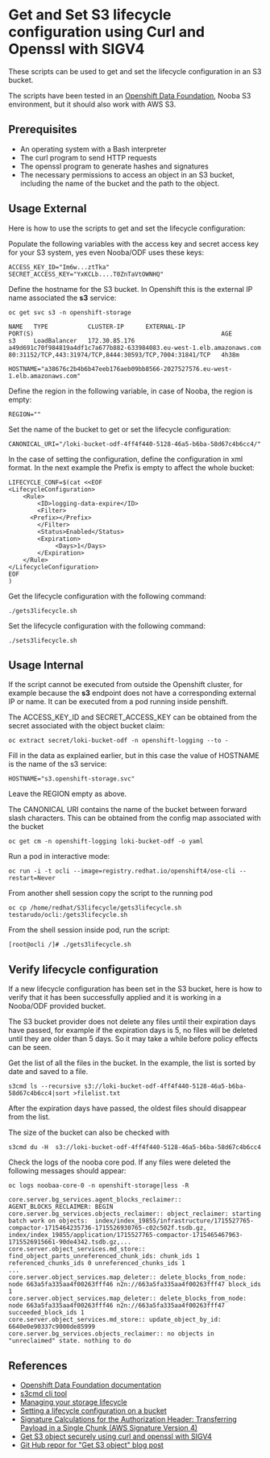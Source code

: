 # Get and Set S3 lifecycle configuration using Curl and Openssl with SIGV4

These scripts can be used to get and set the lifecycle configuration in an S3 bucket.

The scripts have been tested in an [Openshift Data Foundation](https://access.redhat.com/documentation/en-us/red_hat_openshift_data_foundation/4.14), Nooba S3 environment, but it should also work with AWS S3.

## Prerequisites

- An operating system with a Bash interpreter
- The curl program to send HTTP requests
- The openssl program to generate hashes and signatures
- The necessary permissions to access an object in an S3 bucket, including the name of the bucket and the path to the object.


## Usage External

Here is how to use the scripts to get and set the lifecycle configuration:

Populate the following variables with the access key and secret access key for your S3 system, yes even Nooba/ODF uses these keys:

```
ACCESS_KEY_ID="Im6w...ztTka"
SECRET_ACCESS_KEY="YxKCLb....T0ZnTaVtOWNHQ"
```

Define the hostname for the S3 bucket.  In Openshift this is the external IP name associated the **s3** service:
```
oc get svc s3 -n openshift-storage

NAME   TYPE           CLUSTER-IP      EXTERNAL-IP                                                              PORT(S)                                                    AGE
s3     LoadBalancer   172.30.85.176   a49d691c70f984819a4df1c7a677b882-633984083.eu-west-1.elb.amazonaws.com   80:31152/TCP,443:31974/TCP,8444:30593/TCP,7004:31841/TCP   4h38m

HOSTNAME="a38676c2b4b6b47eeb176aeb09bb8566-2027527576.eu-west-1.elb.amazonaws.com"
```

Define the region in the following variable, in case of Nooba, the region is empty:
```
REGION=""
```
Set the name of the bucket to get or set the lifecycle configuration:
```
CANONICAL_URI="/loki-bucket-odf-4ff4f440-5128-46a5-b6ba-58d67c4b6cc4/"
```
In the case of setting the configuration, define the configuration in xml format. In the next example the Prefix is empty to affect the whole bucket:

```
LIFECYCLE_CONF=$(cat <<EOF
<LifecycleConfiguration>
    <Rule>
        <ID>logging-data-expire</ID>
        <Filter>
	  <Prefix></Prefix>
        </Filter>
        <Status>Enabled</Status>
        <Expiration>
             <Days>1</Days>
        </Expiration>
    </Rule>
</LifecycleConfiguration>
EOF
)
```
Get the lifecycle configuration with the following command:

```
./gets3lifecycle.sh
````

Set the lifecycle configuration with the following command:
````
./sets3lifecycle.sh
````

## Usage Internal 

If the script cannot be executed from outside the Openshift cluster, for example because the **s3** endpoint does not have a corresponding external IP or name.  It can be executed from a pod running inside penshift.

The ACCESS_KEY_ID and SECRET_ACCESS_KEY can be obtained from the secret associated with the object bucket claim:
````
oc extract secret/loki-bucket-odf -n openshift-logging --to -
````

Fill in the data as explained earlier, but in this case the value of HOSTNAME is the name of the s3 service:
````
HOSTNAME="s3.openshift-storage.svc"
````
Leave the REGION empty as above.

The CANONICAL URI contains the name of the bucket between forward slash characters.  This can be obtained from the config map associated with the bucket
````
oc get cm -n openshift-logging loki-bucket-odf -o yaml
````

Run a pod in interactive mode:
````
oc run -i -t ocli --image=registry.redhat.io/openshift4/ose-cli --restart=Never
````
From another shell session copy the script to the running pod
````
oc cp /home/redhat/S3lifecycle/gets3lifecycle.sh testarudo/ocli:/gets3lifecycle.sh
````
From the shell session inside pod, run the script:
````
[root@ocli /]# ./gets3lifecycle.sh
````

## Verify lifecycle configuration

If a new lifecycle configuration has been set in the S3 bucket, here is how to verify that it has been successfully applied and it is working in a Nooba/ODF provided bucket.

The S3 bucket provider does not delete any files until their expiration days have passed, for example if the expiration days is 5, no files will be deleted until they are older than 5 days.  So it may take a while before policy effects can be seen.

Get the list of all the files in the bucket.  In the example, the list is sorted by date and saved to a file.
```
s3cmd ls --recursive s3://loki-bucket-odf-4ff4f440-5128-46a5-b6ba-58d67c4b6cc4|sort >filelist.txt
```

After the expiration days have passed, the oldest files should disappear from the list.

The size of the bucket can also be checked with
```
s3cmd du -H  s3://loki-bucket-odf-4ff4f440-5128-46a5-b6ba-58d67c4b6cc4
```

Check the logs of the nooba core pod. If any files were deleted the following messages should appear:
```
oc logs noobaa-core-0 -n openshift-storage|less -R

core.server.bg_services.agent_blocks_reclaimer:: AGENT_BLOCKS_RECLAIMER: BEGIN
core.server.bg_services.objects_reclaimer:: object_reclaimer: starting batch work on objects:  index/index_19855/infrastructure/1715527765-compactor-1715464235736-1715526930765-c02c502f.tsdb.gz, index/index_19855/application/1715527765-compactor-1715465467963-1715526915661-90de4342.tsdb.gz,...
core.server.object_services.md_store:: find_object_parts_unreferenced_chunk_ids: chunk_ids 1 referenced_chunks_ids 0 unreferenced_chunks_ids 1
...
core.server.object_services.map_deleter:: delete_blocks_from_node: node 663a5fa335aa4f00263fff46 n2n://663a5fa335aa4f00263fff47 block_ids 1
core.server.object_services.map_deleter:: delete_blocks_from_node: node 663a5fa335aa4f00263fff46 n2n://663a5fa335aa4f00263fff47 succeeded_block_ids 1
core.server.object_services.md_store:: update_object_by_id: 6640e0e90337c9000de85999
core.server.bg_services.objects_reclaimer:: no objects in "unreclaimed" state. nothing to do
```

## References
* [Openshift Data Foundation documentation](https://access.redhat.com/documentation/en-us/red_hat_openshift_data_foundation/4.14)
* [s3cmd cli tool](https://github.com/s3tools)
* [Managing your storage lifecycle](https://docs.aws.amazon.com/AmazonS3/latest/userguide/object-lifecycle-mgmt.html)
* [Setting a lifecycle configuration on a bucket](https://docs.aws.amazon.com/AmazonS3/latest/userguide/how-to-set-lifecycle-configuration-intro.html)
* [Signature Calculations for the Authorization Header: Transferring Payload in a Single Chunk (AWS Signature Version 4)](https://docs.aws.amazon.com/AmazonS3/latest/API/sig-v4-header-based-auth.html)
* [Get S3 object securely using curl and openssl with SIGV4](https://blog.revolve.team/2023/01/19/s3-object-securely-curl-openssl-sigv4/)
* [Git Hub repor for "Get S3 object" blog post](https://github.com/ReyanL/get-object-s3)
